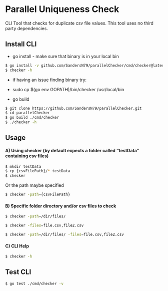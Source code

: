 # Parallel Uniqueness Check
CLI Tool that checks for duplicate csv file values. This tool uses no third party dependencies.

## Install CLI
* go install - make sure that binary is in your local bin
```bash
$ go install -v github.com/SandersN79/parallelChecker/cmd/checker@latest
$ checker -h
```
* if having an issue finding binary try:
* sudo cp $(go env GOPATH)/bin/checker /usr/local/bin

* go build
```bash
$ git clone https://github.com/SandersN79/parallelChecker.git
$ cd parallelChecker
$ go build ./cmd/checker
$ ./checker -h
```

## Usage
#### A) Using checker (by default expects a folder called “testData” containing csv files)
```bash
$ mkdir testData
$ cp {csvFilePath}/* testData
$ checker
```
Or the path maybe specified
```bash
$ checker -path={csvFilePath}
```

#### B) Specific folder directory and/or csv files to check
```bash
$ checker -path=/dir/files/
```
```bash
$ checker -files=file.csv,file2.csv
```
```bash
$ checker -path=/dir/files/ -files=file.csv,file2.csv
```

#### C) CLI Help
```bash
$ checker -h 
```

## Test CLI
```bash
$ go test ./cmd/checker -v
```
